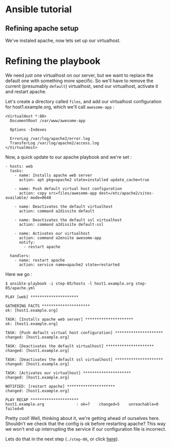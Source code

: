 Ansible tutorial
================

Refining apache setup
---------------------

We've instaled apache, now lets set up our virtualhost.

# Refining the playbook

We need just one virtualhost on our server, but we want to replace the
default one with something more specific.
So we'll have to remove the current (presumably `default`) virtualhost, send our 
virtualhost, activate it and restart apache.

Let's create a directory called `files`, and add our virtualhost configuration
for host1.example.org, which we'll call `awesome-app` :

    <VirtualHost *:80>
      DocumentRoot /var/www/awesome-app

      Options -Indexes

      ErrorLog /var/log/apache2/error.log
      TransferLog /var/log/apache2/access.log
    </VirtualHost>

Now, a quick update to our apache playbook and we're set :

    - hosts: web
      tasks:
        - name: Installs apache web server
          action: apt pkg=apache2 state=installed update_cache=true

        - name: Push default virtual host configuration
          action: copy src=files/awesome-app dest=/etc/apache2/sites-available/ mode=0640 

        - name: Deactivates the default virtualhost
          action: command a2dissite default

        - name: Deactivates the default ssl virtualhost
          action: command a2dissite default-ssl

        - name: Activates our virtualhost
          action: command a2ensite awesome-app
          notify:
            - restart apache

      handlers:
        - name: restart apache
          action: service name=apache2 state=restarted

Here we go :

    $ ansible-playbook -i step-05/hosts -l host1.example.org step-05/apache.yml

    PLAY [web] ********************* 

    GATHERING FACTS ********************* 
    ok: [host1.example.org]

    TASK: [Installs apache web server] ********************* 
    ok: [host1.example.org]

    TASK: [Push default virtual host configuration] ********************* 
    changed: [host1.example.org]

    TASK: [Deactivates the default virtualhost] ********************* 
    changed: [host1.example.org]

    TASK: [Deactivates the default ssl virtualhost] ********************* 
    changed: [host1.example.org]

    TASK: [Activates our virtualhost] ********************* 
    changed: [host1.example.org]

    NOTIFIED: [restart apache] ********************* 
    changed: [host1.example.org]

    PLAY RECAP ********************* 
    host1.example.org              : ok=7    changed=5    unreachable=0    failed=0    

Pretty cool! Well, thinking about it, we're getting ahead of ourselves here. Shouldn't 
we check that the config is ok before restarting apache? This way we won't end up 
interrupting the service if our configuration file is incorrect.

Lets do that in the next step (`./step-06`, or click
[here](https://github.com/leucos/ansible-tuto/tree/master/step-06)).
